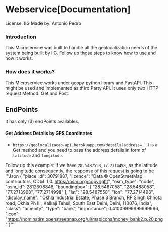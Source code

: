 # Webservice[Documentation]

License: IIG 
Made  by: Antonio Pedro

### Introduction
  This Microservice was built to handle all the geolocalization needs of the system being built by IIG. Follow up those steps to know how to use and how it works.
  
### How does it works?

  This Microservice works under geopy python library and FastAPI.
  This might be used and implemented as third Party API. It uses only two HTTP request Method: Get and Post.

## EndPoints
  
   It has only (3) endPoints availables.
   
   #### Get Address Details by GPS Coordinates
   
   - `https://geolocalizacao-api.herokuapp.com/details?address=` -
     It is a Get method and you need to pass the address details in form of `latitude` and `longitude`.
   
   Follow up this example:
   if we have `28.5487558`, `77.2714498`, as the latitude and longitude consequently, the response of this request is going to be
    '''Json {
  "place_id": 30791887,
  "licence": "Data © OpenStreetMap contributors, ODbL 1.0. https://osm.org/copyright",
  "osm_type": "node",
  "osm_id": 2812608848,
  "boundingbox": [
    "28.5487058",
    "28.5488058",
    "77.2713998",
    "77.2714998"
  ],
  "lat": "28.5487558",
  "lon": "77.2714498",
  "display_name": "Okhla Industrial Estate, Phase 3 Branch, RP Singh Chhota road, Okhla Ph III, Kalkaji Tehsil, South East Delhi, Delhi, 110076, India",
  "class": "amenity",
  "type": "bank",
  "importance": 0.41009999999999996,
  "icon": "https://nominatim.openstreetmap.org/ui/mapicons/money_bank2.p.20.png"
}'''
